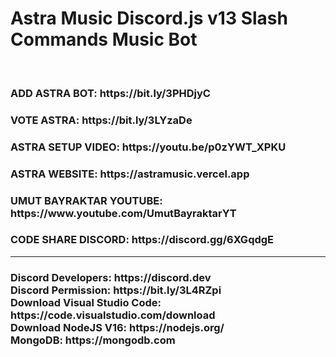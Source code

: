 # Astra Music Discord.js v13 Slash Commands Music Bot
<br>
<h3>ADD ASTRA BOT: https://bit.ly/3PHDjyC</h3>
<h3>VOTE ASTRA: https://bit.ly/3LYzaDe</h3>
<h3>ASTRA SETUP VIDEO: https://youtu.be/p0zYWT_XPKU</h3>
<h3>ASTRA WEBSITE: https://astramusic.vercel.app</h3>
<h3>UMUT BAYRAKTAR YOUTUBE: https://www.youtube.com/UmutBayraktarYT</h3>
<h3>CODE SHARE DISCORD: https://discord.gg/6XGqdgE</h3>
<hr>
<h3>
Discord Developers: https://discord.dev<br>
Discord Permission: https://bit.ly/3L4RZpi<br>
Download Visual Studio Code: https://code.visualstudio.com/download<br>
Download NodeJS V16: https://nodejs.org/<br>
MongoDB: https://mongodb.com
</h3>

